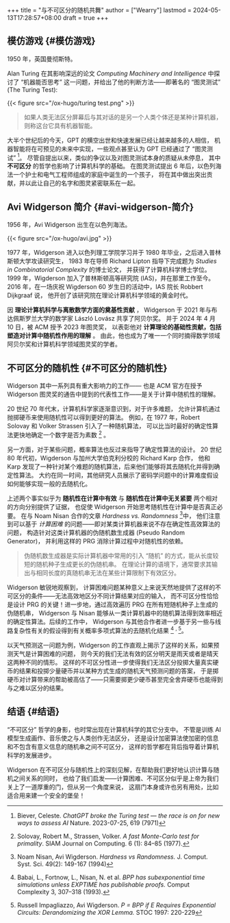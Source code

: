 +++
title = "与不可区分的随机共舞"
author = ["Wearry"]
lastmod = 2024-05-13T17:28:57+08:00
draft = true
+++

## 模仿游戏 {#模仿游戏}

1950 年，英国曼彻斯特。

Alan Turing 在其影响深远的论文 _Computing Machinery and Intelligence_
中探讨了 “机器能否思考” 这一问题，并给出了他的判断方法——即著名的 “图灵测试” (The Turing Test):

{{< figure src="/ox-hugo/turing test.png" >}}

> 如果人类无法区分屏幕后与其对话的是另一个人类个体还是某种计算机器，则称这台它具有机器智能。

大半个世纪后的今天，GPT 的横空出世和快速发展已经让越来越多的人相信，
机器智能将在可预见的未来中实现，一些观点甚至认为 GPT 已经通过了 “图灵测试”&nbsp;[^fn:1]。
尽管自提出以来，类似的争议以及对图灵测试本身的质疑从未停息，
其中 **不可区分** 的哲学也影响了计算机科学的基础。
在图灵测试提出 6 年后，以色列海法一个护士和电气工程师组成的家庭中诞生的一个孩子，
将在其中做出突出贡献，并以此让自己的名字和图灵紧密联系在一起。


## Avi Widgerson 简介 {#avi-widgerson-简介}

1956 年，Avi Widgerson 出生在以色列海法。

{{< figure src="/ox-hugo/avi.jpg" >}}

1977 年，Widgerson 进入以色列理工学院学习并于 1980 年毕业，之后进入普林斯顿大学攻读研究生，
1983 年在导师 Richard Lipton 指导下完成题为 _Studies in Combinatorial Complexity_ 的博士论文，
并获得了计算机科学博士学位。
1999 年，Wigderson 加入了普林斯顿高等研究院 (IAS)，并在那里工作至今。
2016 年，在一场庆祝 Wigderson 60 岁生日的活动中，IAS 院长 Robbert Dijkgraaf 说，
他开创了该研究院在理论计算机科学领域的黄金时代。

因 **理论计算机科学与离散数学方面的奠基性贡献** ，
Widgerson 于 2021 年与布达佩斯罗兰大学的数学家 László Lovász 共享了阿贝尔奖。
并于 2024 年 4 月 10 日，被 ACM 授予 2023 年图灵奖，
以表彰他对 **计算理论的基础性贡献，包括塑造对计算中随机性作用的理解** 。
由此，他也成为了唯一一个同时摘得数学领域阿贝尔奖和计算机科学领域图灵奖的学者。


## 不可区分的随机性 {#不可区分的随机性}

Widgerson 其中一系列具有重大影响力的工作——
也是 ACM 官方在授予 Widgerson 图灵奖的通告中提到的代表性工作——是关于计算中随机性的理解。

20 世纪 70 年代末，计算机科学家逐渐意识到，对于许多难题，
允许计算机通过抛掷硬币来使用随机性可以得到更好的算法。
例如，在 1977 年，Robert Solovay 和 Volker Strassen 引入了一种随机算法，
可以比当时最好的确定性算法更快地确定一个数字是否为素数&nbsp;[^fn:2] 。

另一方面，对于某些问题，概率算法也反过来指导了确定性算法的设计。
20 世纪 80 年代初，Wigderson 与加州大学伯克利分校的 Richard Karp 合作，
他和 Karp 发现了一种针对某个难题的随机算法，后来他们能够将其去随机化并得到确定性算法。
大约在同一时间，其他研究人员展示了密码学问题中的计算难度假设如何能够实现一般的去随机化。

上述两个事实似乎为 **随机性在计算中有效** 与 **随机性在计算中无关紧要** 两个相对的方向分别提供了证据，
也促使 Widgerson 开始思考随机性在计算中是否真正必要。
在与 Noam Nisan 合作的文章 _Hardness vs. Randomness_&nbsp;[^fn:3]中，
他们注意到可以基于 _计算困难_ 的问题——即对某类计算机器来说不存在确定性高效算法的问题，
构造针对这类计算机器的伪随机数生成器 (Pseudo Random Generator)，
并利用这样的 PRG 消除计算过程中对随机性的依赖。

> 伪随机数生成器是实际计算机器中常用的引入 “随机” 的方式，能从长度较短的随机种子生成更长的伪随机串。
> 在理论计算的语境下，通常要求其输出与相同长度的真随机串无法在某些计算限制下有效区分。

Widgerson 敏锐地观察到，
计算困难问题某种意义上来说天然地提供了这样的不可区分的条件——无法高效地区分不同计算结果对应的输入，
而不可区分性恰恰是设计 PRG 的关键！进一步地，通过高效遍历 PRG 在所有短随机种子上生成的伪随机串，
Widgerson 与 Nisan 能够从一类计算机器中的随机算法得到效率相近的确定性算法。后续的工作中，
Widgerson 与其他合作者进一步基于另一些与线路复杂性有关的假设得到有关概率多项式算法的去随机化结果&nbsp;[^fn:4] <sup>, </sup>[^fn:5]。

以天气预测这一问题为例，Widgerson 的工作直观上揭示了这样的关系，如果预测天气是计算困难的问题，
则今天的我们无法有效的区分明天是雨天或者是晴天这两种不同的情形。
这样的不可区分性进一步使得我们无法区分投掷大量真实硬币的结果和投掷少量硬币并以某种方式生成的随机天气预测问题的答案，
于是掷硬币对计算带来的帮助被高估了——只需要掷更少硬币甚至完全舍弃硬币也能得到与之难以区分的结果。


## 结语 {#结语}

“不可区分” 哲学的身影，也时常出现在计算机科学的其它分支中。
不管是训练 AI 模型生成画作、音乐使之与人类创作无法区分，
还是设计加密算法使加密的信息和不包含有意义信息的随机串之间不可区分，
这样的哲学都在背后指导着计算机科学的发展进步。

Widgerson 在不可区分与随机性上的深刻见解，在帮助我们更好地认识计算与随机之间关系的同时，
也给了我们启发——计算困难、不可区分似乎是上帝为我们关上了一道厚重的门，但从另一个角度来说，
这扇门本身或许也另有用处，比如适合用来建一个安全的堡垒！

[^fn:1]: Biever, Celeste.
    _ChatGPT broke the Turing test — the race is on for new ways to assess AI_
    Nature. 2023-07-25, 619 (7971)
[^fn:2]: Solovay, Robert M., Strassen, Volker.
    _A fast Monte-Carlo test for primality_.
    SIAM Journal on Computing. 6 (1): 84–85 (1977).
[^fn:3]: Noam Nisan, Avi Wigderson.
    _Hardness vs Randomness._
    J. Comput. Syst. Sci. 49(2): 149-167 (1994)
[^fn:4]: Babai, L., Fortnow, L., Nisan, N. et al.
    _BPP has subexponential time simulations unless EXPTIME has publishable proofs._
    Comput Complexity 3, 307–318 (1993).
[^fn:5]: Russell Impagliazzo, Avi Wigderson.
    _P = BPP if E Requires Exponential Circuits: Derandomizing the XOR Lemma._
    STOC 1997: 220-229